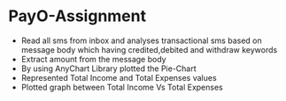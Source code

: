 # PayO-Assignment

- Read all sms from inbox and analyses transactional sms based on message body which having credited,debited and withdraw keywords
- Extract amount from the message body
- By using AnyChart Library plotted the Pie-Chart
- Represented Total Income and Total Expenses values
- Plotted graph between Total Income Vs Total Expenses

